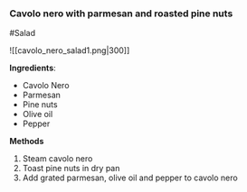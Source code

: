 ### Cavolo nero with parmesan and roasted pine nuts

#Salad

![[cavolo_nero_salad1.png|300]]  

**Ingredients**:
- Cavolo Nero  
- Parmesan  
- Pine nuts  
- Olive oil  
- Pepper

**Methods**
1) Steam cavolo nero  
2) Toast pine nuts in dry pan  
3) Add grated parmesan, olive oil and pepper to cavolo nero
